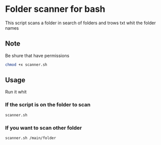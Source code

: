 # Folder scanner for bash

This script scans a folder in search of folders and trows txt whit the folder names

## Note

Be shure that have permissions
```bash
chmod +x scanner.sh
```

## Usage

Run it whit

### If the script is on the folder to scan

```bash
scanner.sh
```

### If you want to scan other folder

```bash
scanner.sh /main/folder
```